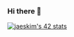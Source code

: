 ### Hi there 👋

[![jaeskim's 42 stats](https://badge42.herokuapp.com/api/stats/abahmani)](https://github.com/JaeSeoKim/badge42)
